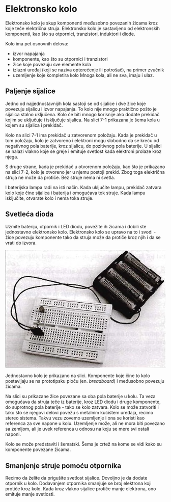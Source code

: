 # Elektronsko kolo

Elektronsko kolo je skup komponenti međusobno povezanih žicama kroz koje teče električna struja. Elektronsko kolo je sastavljeno od elektronskih komponenti, kao što su otpornici, tranzistori, induktori i diode.

Kolo ima pet osnovnih delova:
* izvor napajanja
* komponente, kao što su otpornici i tranzistori
* žice koje povezuju sve elemente kola
* izlazni uređaj (koji se naziva opterećenje ili potrošač), na primer zvučnik 
* uzemljenje koje kompletira kolo
Mnoga kola, ali ne sva, imaju i ulaz.

## Paljenje sijalice

Jedno od najjednostavnijih kola sastoji se od sijalice i dve žice koje povezuju sijalicu i izvor napajanja. To kolo nije mnogo praktično pošto je sijalica stalno uključena. Kolo će biti mnogo korisnije ako dodate prekidač kojim se uključuje i isključuje sijalica. Na slici 7-1 prikazana je šema kola u kojem su sijalica i prekidač.

Kolo na slici 7-1 ima prekidač u zatvorenom položaju. Kada je prekidač u tom položaju, kolo je zatvoreno i elektroni mogu slobodno da se kreću od negativnog pola baterije, kroz sijalicu, do pozitivnog pola baterije. U sijalici se nalazi vlakno koje se greje i emituje svetlost kada elektroni prolaze kroz njega.

S druge strane, kada je prekidač u otvorenom položaju, kao što je prikazano na slici 7-2, kolo je otvoreno jer u njemu postoji prekid. Zbog toga električna struja ne može da protiče. Bez struje nema ni svetla.

I baterijska lampa radi na isti način. Kada uključite lampu, prekidač zatvara kolo koje čine sijalica i baterija i omogućava tok struje. Kada lampu isključite, otvarate kolo i nema toka struje.

## Svetleća dioda

Uzmite bateriju, otpornik i LED diodu, povežite ih žicama i dobili ste jednostavno elektronsko kolo. Elektronsko kolo se upravo na to i svodi - žice povezuju komponente tako da struja može da protiče kroz njih i da se vrati do izvora.

![](slike/elektronsko-kolo.png)

Jednostavno kolo je prikazano na slici. Komponente koje čine to kolo postavljaju se na prototipsku ploču (en. *breadboard*) i međusobno povezuju žicama. 

Na slici su prikazane žice povezane sa oba pola baterije u kolu. Ta veza omogućava da struja teče iz baterije, kroz LED diodu i druge komponente, do suprotnog pola baterije - tako se kolo zatvara. Kolo se može zatvoriti i tako što se njegovi delovi povežu s metalnim kućištem uređaja, recimo stereo sistema. Takvu vezu zovemo uzemljenje i ona se koristi kao referenca za sve napone u kolu. Uzemljenje može, ali ne mora biti povezano sa zemljom, ali je uvek referenca u odnosu na koju se mere svi ostali naponi.

Kolo se može predstaviti i šematski. Šema je crtež na kome se vidi kako su komponente povezane žicama.

## Smanjenje struje pomoću otpornika

Recimo da želite da prigušite svetlost sijalice. Dovoljno je da dodate otpornik u kolo. Dodavanjem otpornika smanjuje se broj elektrona koji protiče kroz kolo. Kada kroz vlakno sijalice protiče manje elektrona, ono emituje manje svetlosti.
